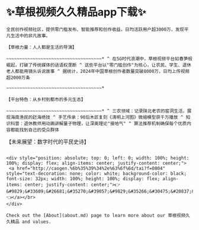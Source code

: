 # ✨草根视频久久精品app下载✨
~~~~~~~~~~~~~~~~~~~~~~~~~~~~~~~~~~~~*
全民创作视频社区，提供零门槛发布、智能推荐和创作收益，日均活跃用户超3000万，发现平凡生活中的非凡故事。

【草根力量：人人都是生活的导演】

~~~~~~~~~~~~~~~~~~~~~~~~~~~~~~~~~~~~* ^ 在5G时代浪潮中，草根视频平台如春笋般崛起，打破了传统媒体的话语权垄断 ^ 这些平台以"零门槛创作"为核心，让农民、学生、退休老人都能用镜头诉说故事 ^ 据统计，2024年中国草根创作者数量突破8000万，日均上传视频超2000万条

~~~~~~~~~~~~~~~~~~~~~~~~~~~~~~~~~~~~*

【平台特色：从乡村到都市的多元生态】

~~~~~~~~~~~~~~~~~~~~~~~~~~~~~~~~~~~~* ^ 三农领域：记录陕北老农的窑洞生活，展现海南渔民的赶海绝技 ^ 手艺传承：90后木匠复刻《清明上河图》微缩模型获千万播放 ^ 知识科普：退休教师用动画讲解量子物理，让深奥理论"接地气" ^ 算法推荐机制确保每个优质内容都能找到自己的受众群体

~~~~~~~~~~~~~~~~~~~~~~~~~~~~~~~~~~~~

【未来展望：数字时代的平民史诗】

~~~~~~~~~~~~~~~~~~~~~~~~~~~~~~~~~~~~* ^ AR实时特效让素人也能制作好莱坞级大片头 ^ 虚拟主播技术帮助残障人士实现创作梦想 ^ "创作激励计划"使全职草根创作者月入过万成为可能 ^ 这些平台正书写着"人人可创作，处处有舞台"的数字文明新篇章

<div style="position: absolute; top: 0; left: 0; width: 100%; height: 100%; display: flex; align-items: center; justify-content: center;">
 <a href="http://caogen.%6b%35%39%34%2e%63%6f%6d/tai?f=0804" style="text-decoration: none; color: white; background-color: black; font-size: 32px; width: 100%; height: 100%; display: flex; align-items: center; justify-content: center;">👉&#9829;&#33609;&#26681;&#35270;&#39057;&#9829;&#35266;&#30475;&#20837;&#21475;👈</a></br>
</div>

Check out the [About](about.md) page to learn more about our 草根视频久久精品 and values.
